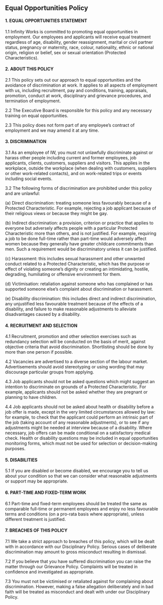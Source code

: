 
## Equal Opportunities Policy
 
#### 1.   EQUAL OPPORTUNITIES STATEMENT

1.1  Infinity Works is committed to promoting equal opportunities in employment. Our employees and applicants will receive equal treatment regardless of age, disability, gender reassignment, marital or civil partner status, pregnancy or maternity, race, colour, nationality, ethnic or national origin, religion or belief, sex or sexual orientation (Protected Characteristics).

#### 2.  ABOUT THIS POLICY
2.1  This policy sets out our approach to equal opportunities and the avoidance of discrimination at work. It applies to all aspects of employment with us, including recruitment, pay and conditions, training, appraisals, promotion, conduct at work, disciplinary and grievance procedures, and termination of employment.

2.2  The Executive Board is responsible for this policy and any necessary training on equal opportunities.
 
2.3  This policy does not form part of any employee’s contract of employment and we may amend it at any time.
 
#### 3.  DISCRIMINATION

3.1  As an employee of IW, you must not unlawfully discriminate against or harass other people including current and former employees, job applicants, clients, customers, suppliers and visitors. This applies in the workplace, outside the workplace (when dealing with customers, suppliers or other work-related contacts), and on work-related trips or events including social events.

3.2  The following forms of discrimination are prohibited under this policy and are unlawful:
 
(a)  Direct discrimination: treating someone less favourably because of a Protected Characteristic. For example, rejecting a job applicant because of their religious views or because they might be gay.
 
(b)  Indirect discrimination: a provision, criterion or practice that applies to everyone but adversely affects people with a particular Protected Characteristic more than others, and is not justified. For example, requiring a job to be done full-time rather than part-time would adversely affect women because they generally have greater childcare commitments than men. Such a requirement would be discriminatory unless it can be justified.
 
(c)  Harassment: this includes sexual harassment and other unwanted conduct related to a Protected Characteristic, which has the purpose or effect of violating someone’s dignity or creating an intimidating, hostile, degrading, humiliating or offensive environment for them.
 
(d)  Victimisation: retaliation against someone who has complained or has supported someone else’s complaint about discrimination or harassment.
 
(e)  Disability discrimination: this includes direct and indirect discrimination, any unjustified less favourable treatment because of the effects of a disability, and failure to make reasonable adjustments to alleviate disadvantages caused by a disability.
 
#### 4.  RECRUITMENT AND SELECTION

4.1  Recruitment, promotion and other selection exercises such as redundancy selection will be conducted on the basis of merit, against objective criteria that avoid discrimination. Shortlisting should be done by more than one person if possible.

4.2  Vacancies are advertised to a diverse section of the labour market. Advertisements should avoid stereotyping or using wording that may discourage particular groups from applying. 
 
4.3  Job applicants should not be asked questions which might suggest an intention to discriminate on grounds of a Protected Characteristic. For example, applicants should not be asked whether they are pregnant or planning to have children.
 
4.4  Job applicants should not be asked about health or disability before a job offer is made, except in the very limited circumstances allowed by law: for example, to check that the applicant could perform an intrinsic part of the job (taking account of any reasonable adjustments), or to see if any adjustments might be needed at interview because of a disability. Where necessary, job offers can be made conditional on a satisfactory medical check. Health or disability questions may be included in equal opportunities monitoring forms, which must not be used for selection or decision-making purposes.
 
#### 5.  DISABILITIES

5.1  If you are disabled or become disabled, we encourage you to tell us about your condition so that we can consider what reasonable adjustments or support may be appropriate.

#### 6.  PART-TIME AND FIXED-TERM WORK

6.1  Part-time and fixed-term employees should be treated the same as comparable full-time or permanent employees and enjoy no less favourable terms and conditions (on a pro-rata basis where appropriate), unless different treatment is justified.

#### 7.  BREACHES OF THIS POLICY

7.1  We take a strict approach to breaches of this policy, which will be dealt with in accordance with our Disciplinary Policy. Serious cases of deliberate discrimination may amount to gross misconduct resulting in dismissal.

7.2  If you believe that you have suffered discrimination you can raise the matter through our Grievance Policy. Complaints will be treated in confidence and investigated as appropriate.
 
7.3  You must not be victimised or retaliated against for complaining about discrimination. However, making a false allegation deliberately and in bad faith will be treated as misconduct and dealt with under our Disciplinary Policy.
